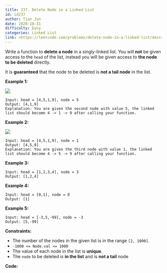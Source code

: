 ```yaml
---
title: 237. Delete Node in a Linked List
id: id237
author: Tian Jun
date: 2020-10-31
difficulty: Easy
categories: Linked List
link: <https://leetcode.com/problems/delete-node-in-a-linked-list/description/>
---
```


Write a function to **delete a node** in a singly-linked list. You will
**not** be given access to the `head` of the list, instead you will be given
access to **the node to be deleted** directly.

It is **guaranteed** that the node to be deleted is **not a tail node** in the
list.



**Example 1:**

![](https://assets.leetcode.com/uploads/2020/09/01/node1.jpg)
            
	Input: head = [4,5,1,9], node = 5    
	Output: [4,1,9]    
	Explanation: You are given the second node with value 5, the linked list should become 4 -> 1 -> 9 after calling your function.    

**Example 2:**

![](https://assets.leetcode.com/uploads/2020/09/01/node2.jpg)
            
	Input: head = [4,5,1,9], node = 1    
	Output: [4,5,9]    
	Explanation: You are given the third node with value 1, the linked list should become 4 -> 5 -> 9 after calling your function.    

**Example 3:**
            
	Input: head = [1,2,3,4], node = 3    
	Output: [1,2,4]    

**Example 4:**
            
	Input: head = [0,1], node = 0    
	Output: [1]    

**Example 5:**
            
	Input: head = [-3,5,-99], node = -3    
	Output: [5,-99]    



**Constraints:**

  * The number of the nodes in the given list is in the range `[2, 1000]`.
  * `-1000 <= Node.val <= 1000`
  * The value of each node in the list is **unique**.
  * The `node` to be deleted is **in the list** and is **not a tail** node


**Code:**
